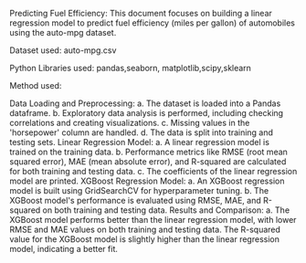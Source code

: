 Predicting Fuel Efficiency: This document focuses on building a linear regression model to predict fuel efficiency (miles per gallon) of automobiles using the auto-mpg dataset.

Dataset used: auto-mpg.csv

Python Libraries used: pandas,seaborn, matplotlib,scipy,sklearn

Method used:

Data Loading and Preprocessing: 
  a. The dataset is loaded into a Pandas dataframe. 
  b. Exploratory data analysis is performed, including checking correlations and creating visualizations. 
  c. Missing values in the 'horsepower' column are handled. 
  d. The data is split into training and testing sets.
Linear Regression Model: 
  a. A linear regression model is trained on the training data. 
  b. Performance metrics like RMSE (root mean squared error), MAE (mean absolute error), and R-squared are calculated for both training and testing data. 
  c. The coefficients of the linear regression model are printed.
XGBoost Regression Model: 
  a. An XGBoost regression model is built using GridSearchCV for hyperparameter tuning. 
  b. The XGBoost model's performance is evaluated using RMSE, MAE, and R-squared on both training and testing data.
Results and Comparison: 
  a. The XGBoost model performs better than the linear regression model, with lower RMSE and MAE values on both training and testing data.
The R-squared value for the XGBoost model is slightly higher than the linear regression model, indicating a better fit.

